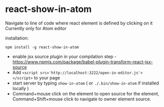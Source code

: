 # react-show-in-atom

Navigate to line of code where react element is defined by clicking on it
Currently only for Atom editor


installation:

`
npm install -g react-show-in-atom
`

- enable jsx source plugin in your compilation step - https://www.npmjs.com/package/babel-plugin-transform-react-jsx-source
- Add `<script src='http://localhost:3222/open-in-editor.js'></script>` to your page
- start server by typing `show-in-atom` ( or `./.bin/show-in-atom` if installed locally )
- Command+mouse click on the element to open source for the element, Command+Shift+mouse click to navigate to owner element source.
